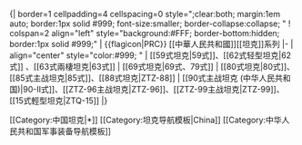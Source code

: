 {| border=1 cellpadding=4 cellspacing=0 style=";clear:both; margin:1em auto; border:1px solid #999; font-size:smaller; border-collapse:collapse; "
! colspan=2 align="left"  style="background:#FFF; border-bottom:hidden; border:1px solid #999;" | {{flagicon|PRC}} [[中華人民共和國]][[坦克]]系列
|-
| align="center" style="color:#999; " |
[[59式坦克|59式]]、[[62式轻型坦克|62式]] 、[[63式兩棲坦克|63式]] | [[69式坦克|69式、79式]] | [[80式坦克|80式]]、[[85式主战坦克|85式]]、[[88式坦克|ZTZ-88]] | [[90式主战坦克 (中华人民共和国)|90-II式]]、[[ZTZ-96主战坦克|ZTZ-96]]、[[ZTZ-99主战坦克|ZTZ-99]]、[[15式輕型坦克|ZTQ-15]]
|}<noinclude>

[[Category:中国坦克|*]]
[[Category:坦克导航模板|China]]
[[Category:中华人民共和国军事装备导航模板]]
</noinclude>